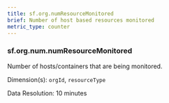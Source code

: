 ```yaml
---
title: sf.org.numResourceMonitored
brief: Number of host based resources monitored
metric_type: counter
---
```

### sf.org.num.numResourceMonitored

Number of hosts/containers that are being monitored.

Dimension(s): `orgId`, `resourceType`

Data Resolution: 10 minutes
